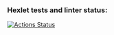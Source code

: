 ### Hexlet tests and linter status:
[![Actions Status](https://github.com/earthrobot/php-project-lvl4/workflows/hexlet-check/badge.svg)](https://github.com/earthrobot/php-project-lvl4/actions)
